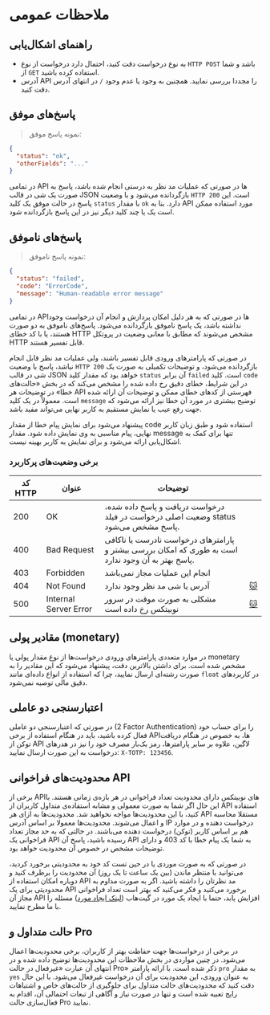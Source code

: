 # ملاحظات عمومی

## راهنمای اشکال‌یابی
* به نوع درخواست دقت کنید، احتمال دارد درخواست از نوع `HTTP POST` باشد و شما از `GET` استفاده کرده باشید.
* آدرس API را مجددا بررسی نمایید. همچنین به وجود یا عدم وجود `/` در انتهای آدرس دقت کنید.

## پاسخ‌های موفق
> نمونه پاسخ موفق:

``` json
{
  "status": "ok",
  "otherFields": "..."
}
```

در تمامی API ها در صورتی که عملیات مد نظر به درستی انجام شده باشد، پاسخ به صورت یک شی در قالب JSON
بازگردانده می‌شود و با وضعیت `HTTP 200` است. این پاسخ در حالت موفق یک کلید `status` با مقدار `ok` دارد.
بنا به API مورد استفاده ممکن است یک یا چند کلید دیگر نیز در این پاسخ بازگردانده شود.

## پاسخ‌های ناموفق
> نمونه پاسخ ناموفق:

``` json
{
  "status": "failed",
  "code": "ErrorCode",
  "message": "Human-readable error message"
}
```

در تمامی APIها در صورتی که به هر دلیل امکان پردازش و انجام آن درخواست وجود نداشته باشد، یک پاسخ ناموفق
بازگردانده می‌شود. پاسخ‌های ناموفق به دو صورت هستند، یا با کد خطای HTTP مشخص می‌شوند که مطابق با معانی
وضعیت در پروتکل HTTP قابل تفسیر هستند.

در صورتی که پارامترهای ورودی قابل تفسیر باشند، ولی عملیات مد نظر قابل انجام نباشد، پاسخ با وضعیت `HTTP 200` بازگردانده
می‌شود، و توضیحات تکمیلی به صورت یک شی در قالب JSON خواهد بود که مقدار کلید `status` آن برابر `failed` است.
کلید `code` در این شرایط، خطای دقیق رخ داده شده را مشخص می‌کند که در بخش «حالت‌های خطا» در توضیحات هر API
فهرستی از کدهای خطای ممکن و توضیحات آن ارائه شده است. معمولاً در یک کلید `message` توضیح بیشتری در مورد آن
خطا نیز ارائه می‌شود که جهت رفع عیب یا نمایش مستقیم به کاربر نهایی می‌تواند مفید باشد.

<aside class="notice">
  پیشنهاد می‌شود برای نمایش پیام خطا از مقدار code استفاده شود و طبق زبان کاربر نهایی، پیام مناسبی به وی نمایش داده شود.
  مقدار message تنها برای کمک به اشکال‌یابی ارائه می‌شود و برای نمایش به کاربر بهینه نیست.
</aside>

### برخی وضعیت‌های پرکاربرد
کد HTTP | عنوان | توضیحات | ‌
---- | ---- | ---- | ----
200 | OK | درخواست دریافت و پاسخ داده شده، وضعیت اصلی درخواست در فیلد status پاسخ مشخص می‌شود. |
400 | Bad Request | پارامترهای درخواست نادرست یا ناکافی است به طوری که امکان بررسی بیشتر و پاسخ بهتر به آن وجود ندارد. |
403 | Forbidden | انجام این عملیات مجاز نمی‌باشد |
404 | Not Found | آدرس یا شی مد نظر وجود ندارد | <a target="_blank" rel="nofollow" href="https://http.cat/404">🐱</a>
500 | Internal Server Error | مشکلی به صورت موقت در سرور نوبیتکس رخ داده است | <a target="_blank" rel="nofollow" href="https://http.cat/500">🐱</a>

## مقادیر پولی (monetary)
در موارد متعددی پارامترهای ورودی درخواست‌ها از نوع مقدار پولی یا monetary مشخص شده است. برای داشتن بالاترین دقت، پیشنهاد می‌شود که این مقادیر را به صورت رشته‌ای ارسال نمایید، چرا که استفاده از انواع داده‌ای مانند `float` در کاربردهای دقیق مالی توصیه نمی‌شود.

## اعتبارسنجی دو عاملی
در صورتی که اعتبارسنجی دو عاملی (2 Factor Authentication) را برای حساب خود فعال کرده باشید، باید در هنگام استفاده از برخی APIها،
به خصوص در هنگام دریافت توکن از API لاگین، علاوه بر سایر پارامترها، رمز یک‌بار مصرف خود را نیز در هدرهای درخواست به این صورت ارسال نمایید:
`X-TOTP: 123456`.

## محدودیت‌های فراخوانی API
برخی از APIهای نوبیتکس دارای محدودیت تعداد فراخوانی در هر بازه‌ی زمانی هستند. با این حال اگر شما به صورت معمولی و مشابه
استفاده‌ی متداول کاربران از API استفاده کنید، با این محدودیت‌ها مواجه نخواهید شد. محدودیت‌ها به ازای هر API مستقلا محاسبه
و اعمال می‌شوند. محدودیت‌ها معمولا بر اساس آدرس IP درخواست دهنده و در موارد هم بر اساس کاربر (توکن) درخواست دهنده می‌باشند.
در حالتی که به حد مجاز تعداد فراخوانی یک API رسیده باشید، پاسخ آن API به شما یک پیام خطا با کد 403 و دارای توضیحات مشخص
در خصوص آن محدودیت خواهد بود.

در صورتی که به صورت موردی یا در حین تست کد خود به محدودیتی برخورد کردید، می‌توانید با
منتظر ماندن (بین یک ساعت تا یک روز) آن محدودیت را برطرف کنید و دوباره امکان استفاده از API مد نظرتان را داشته باشید. اگر به
صورت مداوم به محدودیتی برای یک API برخورد می‌کنید و فکر می‌کنید که بهتر است تعداد فراخوانی مجاز آن API افزایش یابد، حتما با
ایجاد یک مورد در گیت‌هاب ([لینک ایجاد مورد](https://github.com/nobitex/docs-api/issues/new)) مسئله را با ما مطرح نمایید.

## حالت متداول و Pro
در برخی از درخواست‌ها جهت حفاظت بهتر از کاربران، برخی محدودیت‌ها اعمال می‌شود. در چنین مواردی در بخش ملاحظات این محدودیت‌ها توضیح داده شده و در انتهای آن عبارت «غیرفعال در حالت Pro» ذکر شده است. با ارائه پارامتر `pro` به مقدار `yes` به عنوان ورودی، این محدودیت برای آن درخواست غیرفعال می‌شود. با این حال دقت کنید که محدودیت‌های حالت متداول برای جلوگیری از حالت‌های خاص و اشتباهات رایج تعبیه شده است و تنها در صورت نیاز و آگاهی از تبعات احتمالی آن، اقدام به فعال‌سازی حالت Pro نمایید.
